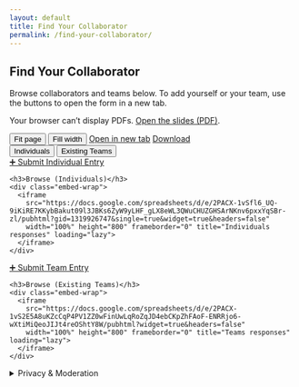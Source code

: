 ```yaml
---
layout: default
title: Find Your Collaborator
permalink: /find-your-collaborator/
---
```


<section class="fycollab">
  <h2>Find Your Collaborator</h2>
  <p>Browse collaborators and teams below. To add yourself or your team, use the buttons to open the form in a new tab.</p>

  <!-- SLIDE DECK (PDF) -->
<div class="slide-wrap">
  <div class="slide-aspect">
    <object
      data="{{ '/assets/slides/contributing.pdf#page=1&zoom=page-fit&toolbar=0&navpanes=0' | relative_url }}"
      type="application/pdf"
      aria-label="Contributing to the ecosystem of reviews - slide deck">
      <p>Your browser can’t display PDFs. <a href="{{ '/assets/slides/contributing.pdf' | relative_url }}" target="_blank" rel="noopener">Open the slides (PDF)</a>.</p>
    </object>
  </div>

  <!-- Optional quick actions -->
  <div class="slide-actions">
    <button class="btn ghost" data-zoom="page-fit">Fit page</button>
    <button class="btn ghost" data-zoom="page-width">Fill width</button>
    <a class="btn" href="{{ '/assets/slides/contributing.pdf' | relative_url }}" target="_blank" rel="noopener">Open in new tab</a>
    <a class="btn ghost" href="{{ '/assets/slides/contributing.pdf' | relative_url }}" download>Download</a>
  </div>
</div>

  <div class="tabs">
    <button class="tab-btn active" data-target="#tab-individuals">Individuals</button>
    <button class="tab-btn" data-target="#tab-teams">Existing Teams</button>
  </div>

  <!-- INDIVIDUALS TAB -->
  <div id="tab-individuals" class="tab-panel active">
    <div class="cta">
      <a class="btn" href="https://docs.google.com/forms/d/e/1FAIpQLSdk3hVpg7Xika-25qbiVxPHvIURtBxer2eHI7tvnoiahlWE9w/viewform" target="_blank" rel="noopener">➕ Submit Individual Entry</a>
    </div>

    <h3>Browse (Individuals)</h3>
    <div class="embed-wrap">
      <iframe
        src="https://docs.google.com/spreadsheets/d/e/2PACX-1vSfl6_UQ-9iKiRE7KKybBakut09l3JBKs6ZyW9yLHF_gLX8eWL3QWuCHUZGHSArNKnv6pxxYqSBr-zl/pubhtml?gid=1319926747&single=true&widget=true&headers=false"
        width="100%" height="800" frameborder="0" title="Individuals responses" loading="lazy">
      </iframe>
    </div>
  </div>

  <!-- TEAMS TAB -->
  <div id="tab-teams" class="tab-panel">
    <div class="cta">
      <a class="btn" href="https://docs.google.com/forms/d/e/1FAIpQLSfkB3p6XHlIfSkKmkUlERPZfphFM6U3jwWs07GpFv0NRxmN1A/viewform" target="_blank" rel="noopener">➕ Submit Team Entry</a>
    </div>

    <h3>Browse (Existing Teams)</h3>
    <div class="embed-wrap">
      <iframe
        src="https://docs.google.com/spreadsheets/d/e/2PACX-1vS2E5A8uKZcCqP4PV1ZZ0wFinUwLqRoZqJD4ebCKpZhFAoF-ENRRjo6-wXtiMiQeoJIJt4reOShtY8W/pubhtml?widget=true&headers=false"
        width="100%" height="800" frameborder="0" title="Teams responses" loading="lazy">
      </iframe>
    </div>
  </div>

  <details class="privacy">
    <summary>Privacy & Moderation</summary>
    <p>By submitting, you consent to display of the information you provide on this page. Please avoid sharing sensitive personal data. If you want an entry edited or removed, contact <strong>Stephan Bruns</strong> <a href="mailto:stephan.bruns@uhasselt.be">stephan.bruns@uhasselt.be</a> and/or <strong>Jan Minx</strong> <a href="mailto:jan.minx@pik-potsdam.de">jan.minx@pik-potsdam.de</a>.</p>
  </details>
</section>

<script>
  // Simple tabs
  document.addEventListener('DOMContentLoaded', function () {
    const btns = document.querySelectorAll('.tab-btn');
    const panels = document.querySelectorAll('.tab-panel');
    btns.forEach(btn => {
      btn.addEventListener('click', () => {
        btns.forEach(b => b.classList.remove('active'));
        panels.forEach(p => p.classList.remove('active'));
        btn.classList.add('active');
        const target = document.querySelector(btn.dataset.target);
        if (target) target.classList.add('active');
      });
    });
  });
</script>
